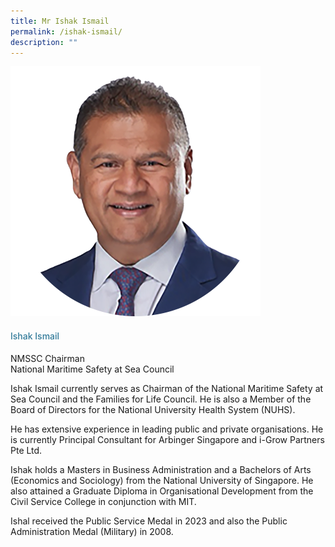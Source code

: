 ```yaml
---
title: Mr Ishak Ismail
permalink: /ishak-ismail/
description: ""
---
```

<div class="row"> <div class="col is-3"> <img src="/images/Speakers_23/Session1p1/ishak ismail.png"> </div> <div class="col is-9 speaker-details"> <h4>Ishak Ismail </h4> <p>NMSSC Chairman<br>National Maritime Safety at Sea Council <br> </p> <p>Ishak Ismail currently serves as Chairman of the National Maritime Safety at Sea Council and the Families for Life Council. He is also a Member of the Board of Directors for the National University Health System (NUHS).</p> <p>He has extensive experience in leading public and private organisations. He is currently Principal Consultant for Arbinger Singapore and i-Grow Partners Pte Ltd. </p> <p> Ishak holds a Masters in Business Administration and a Bachelors of Arts (Economics and Sociology) from the National University of Singapore. He also attained a Graduate Diploma in Organisational Development from the Civil Service College in conjunction with MIT.</p> <p>Ishal received the Public Service Medal in 2023 and also the Public Administration Medal (Military) in 2008.</p> </div> </div>




<style type="text/css"> 
    .is-left{
      text-align: left;
    }
    h4{
      font-weight: 500; 
      color: #337B9A !important;
    }
     .speaker-details p { text-align: justified; }
  </style>